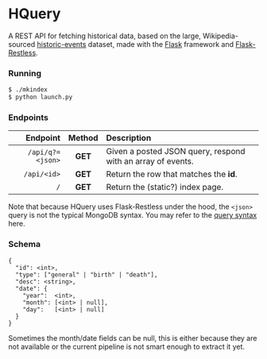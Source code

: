 # HQuery

A REST API for fetching historical data, based on the
large, Wikipedia-sourced [historic-events] dataset,
made with the [Flask] framework and [Flask-Restless].

### Running

```sh
$ ./mkindex
$ python launch.py
```

### Endpoints

| Endpoint         | Method | Description |
|-----------------:|:------:|:------------|
| `/api/q?=<json>` |**GET**| Given a posted JSON query, respond with an array of events. |
| `/api/<id>`      |**GET** | Return the row that matches the **id**. |
| `/`              |**GET** | Return the (static?) index page. |

Note that because HQuery uses Flask-Restless under the
hood, the `<json>` query is not the typical MongoDB
syntax. You may refer to the [query syntax] here.

### Schema

    {
      "id": <int>,
      "type": ["general" | "birth" | "death"],
      "desc": <string>,
      "date": {
        "year":  <int>,
        "month": [<int> | null],
        "day":   [<int> | null]
      }
    }

Sometimes the month/date fields can be null, this is
either because they are not available or the current
pipeline is not smart enough to extract it yet.

[historic-events]: https://github.com/tuvalie/historic_events
[Flask]: https://flask.pocoo.org
[Flask-Restless]: flask-restless.readthedocs.org/en/latest/
[query syntax]: http://flask-restless.readthedocs.org/en/latest/searchformat.html
